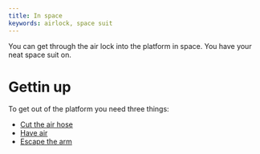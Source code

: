 ```yaml
---
title: In space
keywords: airlock, space suit
---
```


You can get through the air lock into the platform in space. You have your neat space suit on.

# Gettin up
To get out of the platform you need three things:
 - [Cut the air hose](010-airhose.md)
 - [Have air](020-air.md)
 - [Escape the arm](030-arm.md)

